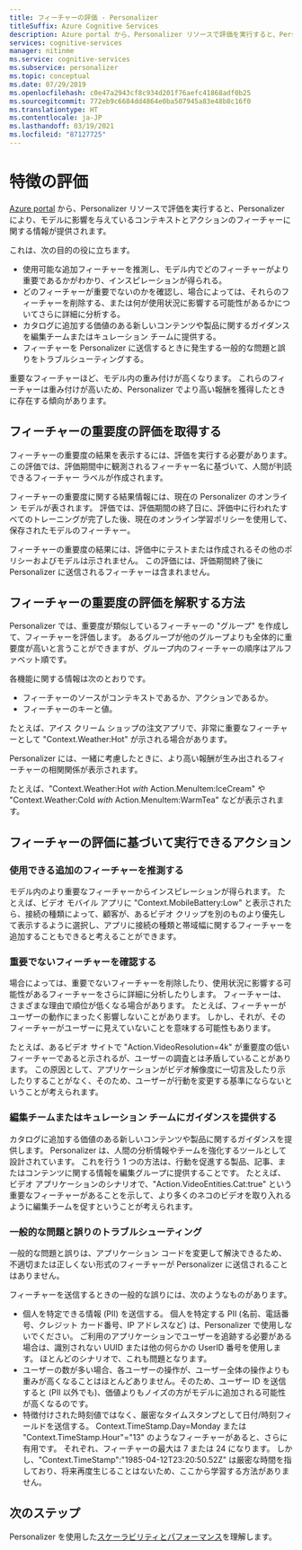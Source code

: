 ```yaml
---
title: フィーチャーの評価 - Personalizer
titleSuffix: Azure Cognitive Services
description: Azure portal から、Personalizer リソースで評価を実行すると、Personalizer により、モデルに影響を与えているコンテキストとアクションのフィーチャーに関する情報が提供されます。
services: cognitive-services
manager: nitinme
ms.service: cognitive-services
ms.subservice: personalizer
ms.topic: conceptual
ms.date: 07/29/2019
ms.openlocfilehash: c0e47a2943cf8c934d201f76aefc41868adf0b25
ms.sourcegitcommit: 772eb9c6684dd4864e0ba507945a83e48b8c16f0
ms.translationtype: HT
ms.contentlocale: ja-JP
ms.lasthandoff: 03/19/2021
ms.locfileid: "87127725"
---
```

# <a name="feature-evaluation"></a>特徴の評価

[Azure portal](https://portal.azure.com) から、Personalizer リソースで評価を実行すると、Personalizer により、モデルに影響を与えているコンテキストとアクションのフィーチャーに関する情報が提供されます。 

これは、次の目的の役に立ちます。

* 使用可能な追加フィーチャーを推測し、モデル内でどのフィーチャーがより重要であるかがわかり、インスピレーションが得られる。
* どのフィーチャーが重要でないのかを確認し、場合によっては、それらのフィーチャーを削除する、または何が使用状況に影響する可能性があるかについてさらに詳細に分析する。
* カタログに追加する価値のある新しいコンテンツや製品に関するガイダンスを編集チームまたはキュレーション チームに提供する。
* フィーチャーを Personalizer に送信するときに発生する一般的な問題と誤りをトラブルシューティングする。

重要なフィーチャーほど、モデル内の重み付けが高くなります。 これらのフィーチャーは重み付けが高いため、Personalizer でより高い報酬を獲得したときに存在する傾向があります。

## <a name="getting-feature-importance-evaluation"></a>フィーチャーの重要度の評価を取得する

フィーチャーの重要度の結果を表示するには、評価を実行する必要があります。 この評価では、評価期間中に観測されるフィーチャー名に基づいて、人間が判読できるフィーチャー ラベルが作成されます。

フィーチャーの重要度に関する結果情報には、現在の Personalizer のオンライン モデルが表されます。 評価では、評価期間の終了日に、評価中に行われたすべてのトレーニングが完了した後、現在のオンライン学習ポリシーを使用して、保存されたモデルのフィーチャー。 

フィーチャーの重要度の結果には、評価中にテストまたは作成されるその他のポリシーおよびモデルは示されません。  この評価には、評価期間終了後に Personalizer に送信されるフィーチャーは含まれません。

## <a name="how-to-interpret-the-feature-importance-evaluation"></a>フィーチャーの重要度の評価を解釈する方法

Personalizer では、重要度が類似しているフィーチャーの "グループ" を作成して、フィーチャーを評価します。 あるグループが他のグループよりも全体的に重要度が高いと言うことができますが、グループ内のフィーチャーの順序はアルファベット順です。

各機能に関する情報は次のとおりです。

* フィーチャーのソースがコンテキストであるか、アクションであるか。
* フィーチャーのキーと値。

たとえば、アイス クリーム ショップの注文アプリで、非常に重要なフィーチャーとして "Context.Weather:Hot" が示される場合があります。

Personalizer には、一緒に考慮したときに、より高い報酬が生み出されるフィーチャーの相関関係が表示されます。

たとえば、"Context.Weather:Hot *with* Action.MenuItem:IceCream" や "Context.Weather:Cold *with* Action.MenuItem:WarmTea" などが表示されます。

## <a name="actions-you-can-take-based-on-feature-evaluation"></a>フィーチャーの評価に基づいて実行できるアクション

### <a name="imagine-additional-features-you-could-use"></a>使用できる追加のフィーチャーを推測する

モデル内のより重要なフィーチャーからインスピレーションが得られます。 たとえば、ビデオ モバイル アプリに "Context.MobileBattery:Low" と表示されたら、接続の種類によって、顧客が、あるビデオ クリップを別のものより優先して表示するように選択し、アプリに接続の種類と帯域幅に関するフィーチャーを追加することもできると考えることができます。

### <a name="see-what-features-are-not-important"></a>重要でないフィーチャーを確認する

場合によっては、重要でないフィーチャーを削除したり、使用状況に影響する可能性があるフィーチャーをさらに詳細に分析したりします。 フィーチャーは、さまざまな理由で順位が低くなる場合があります。 たとえば、フィーチャーがユーザーの動作にまったく影響しないことがあります。 しかし、それが、そのフィーチャーがユーザーに見えていないことを意味する可能性もあります。 

たとえば、あるビデオ サイトで "Action.VideoResolution=4k" が重要度の低いフィーチャーであると示されるが、ユーザーの調査とは矛盾していることがあります。 この原因として、アプリケーションがビデオ解像度に一切言及したり示したりすることがなく、そのため、ユーザーが行動を変更する基準にならないということが考えられます。

### <a name="provide-guidance-to-editorial-or-curation-teams"></a>編集チームまたはキュレーション チームにガイダンスを提供する

カタログに追加する価値のある新しいコンテンツや製品に関するガイダンスを提供します。 Personalizer は、人間の分析情報やチームを強化するツールとして設計されています。 これを行う 1 つの方法は、行動を促進する製品、記事、またはコンテンツに関する情報を編集グループに提供することです。 たとえば、ビデオ アプリケーションのシナリオで、"Action.VideoEntities.Cat:true" という重要なフィーチャーがあることを示して、より多くのネコのビデオを取り入れるように編集チームを促すということが考えられます。

### <a name="troubleshoot-common-problems-and-mistakes"></a>一般的な問題と誤りのトラブルシューティング

一般的な問題と誤りは、アプリケーション コードを変更して解決できるため、不適切または正しくない形式のフィーチャーが Personalizer に送信されることはありません。 

フィーチャーを送信するときの一般的な誤りには、次のようなものがあります。

* 個人を特定できる情報 (PII) を送信する。 個人を特定する PII (名前、電話番号、クレジット カード番号、IP アドレスなど) は、Personalizer で使用しないでください。 ご利用のアプリケーションでユーザーを追跡する必要がある場合は、識別されない UUID または他の何らかの UserID 番号を使用します。 ほとんどのシナリオで、これも問題となります。
* ユーザーの数が多い場合、各ユーザーの操作が、ユーザー全体の操作よりも重みが高くなることはほとんどありません。そのため、ユーザー ID を送信すると (PII 以外でも)、価値よりもノイズの方がモデルに追加される可能性が高くなるのです。
* 特徴付けされた時刻値ではなく、厳密なタイムスタンプとして日付/時刻フィールドを送信する。 Context.TimeStamp.Day=Monday または "Context.TimeStamp.Hour"="13" のようなフィーチャーがあると、さらに有用です。 それぞれ、フィーチャーの最大は 7 または 24 になります。 しかし、"Context.TimeStamp":"1985-04-12T23:20:50.52Z" は厳密な時間を指しており、将来再度生じることはないため、ここから学習する方法がありません。

## <a name="next-steps"></a>次のステップ

Personalizer を使用した[スケーラビリティとパフォーマンス](concepts-scalability-performance.md)を理解します。

